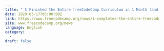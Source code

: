 ```yaml
---
title: " I Finished the Entire freeCodeCamp Curriculum in 1 Month (and Recorded Everything) "
date: 2020-03-17T05:00:00Z
link: https://www.freecodecamp.org/news/i-completed-the-entire-freecodecamp-curriculum-in-a-month-while-recording-everything/?utm_medium=RSS&utm_source=news.12bit.vn
site: www.freecodecamp.org/news
language: English
category:
  -   
draft: false
---
```


